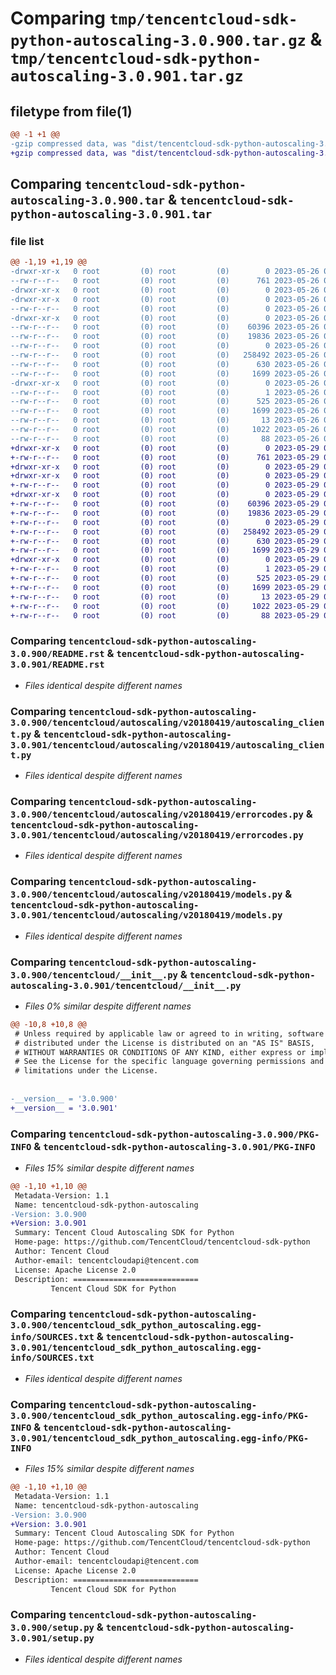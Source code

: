 # Comparing `tmp/tencentcloud-sdk-python-autoscaling-3.0.900.tar.gz` & `tmp/tencentcloud-sdk-python-autoscaling-3.0.901.tar.gz`

## filetype from file(1)

```diff
@@ -1 +1 @@
-gzip compressed data, was "dist/tencentcloud-sdk-python-autoscaling-3.0.900.tar", last modified: Fri May 26 02:10:20 2023, max compression
+gzip compressed data, was "dist/tencentcloud-sdk-python-autoscaling-3.0.901.tar", last modified: Mon May 29 02:16:47 2023, max compression
```

## Comparing `tencentcloud-sdk-python-autoscaling-3.0.900.tar` & `tencentcloud-sdk-python-autoscaling-3.0.901.tar`

### file list

```diff
@@ -1,19 +1,19 @@
-drwxr-xr-x   0 root         (0) root         (0)        0 2023-05-26 02:10:20.000000 tencentcloud-sdk-python-autoscaling-3.0.900/
--rw-r--r--   0 root         (0) root         (0)      761 2023-05-26 02:10:20.000000 tencentcloud-sdk-python-autoscaling-3.0.900/README.rst
-drwxr-xr-x   0 root         (0) root         (0)        0 2023-05-26 02:10:20.000000 tencentcloud-sdk-python-autoscaling-3.0.900/tencentcloud/
-drwxr-xr-x   0 root         (0) root         (0)        0 2023-05-26 02:10:20.000000 tencentcloud-sdk-python-autoscaling-3.0.900/tencentcloud/autoscaling/
--rw-r--r--   0 root         (0) root         (0)        0 2023-05-26 02:10:20.000000 tencentcloud-sdk-python-autoscaling-3.0.900/tencentcloud/autoscaling/__init__.py
-drwxr-xr-x   0 root         (0) root         (0)        0 2023-05-26 02:10:20.000000 tencentcloud-sdk-python-autoscaling-3.0.900/tencentcloud/autoscaling/v20180419/
--rw-r--r--   0 root         (0) root         (0)    60396 2023-05-26 02:10:20.000000 tencentcloud-sdk-python-autoscaling-3.0.900/tencentcloud/autoscaling/v20180419/autoscaling_client.py
--rw-r--r--   0 root         (0) root         (0)    19836 2023-05-26 02:10:20.000000 tencentcloud-sdk-python-autoscaling-3.0.900/tencentcloud/autoscaling/v20180419/errorcodes.py
--rw-r--r--   0 root         (0) root         (0)        0 2023-05-26 02:10:20.000000 tencentcloud-sdk-python-autoscaling-3.0.900/tencentcloud/autoscaling/v20180419/__init__.py
--rw-r--r--   0 root         (0) root         (0)   258492 2023-05-26 02:10:20.000000 tencentcloud-sdk-python-autoscaling-3.0.900/tencentcloud/autoscaling/v20180419/models.py
--rw-r--r--   0 root         (0) root         (0)      630 2023-05-26 02:10:20.000000 tencentcloud-sdk-python-autoscaling-3.0.900/tencentcloud/__init__.py
--rw-r--r--   0 root         (0) root         (0)     1699 2023-05-26 02:10:20.000000 tencentcloud-sdk-python-autoscaling-3.0.900/PKG-INFO
-drwxr-xr-x   0 root         (0) root         (0)        0 2023-05-26 02:10:20.000000 tencentcloud-sdk-python-autoscaling-3.0.900/tencentcloud_sdk_python_autoscaling.egg-info/
--rw-r--r--   0 root         (0) root         (0)        1 2023-05-26 02:10:20.000000 tencentcloud-sdk-python-autoscaling-3.0.900/tencentcloud_sdk_python_autoscaling.egg-info/dependency_links.txt
--rw-r--r--   0 root         (0) root         (0)      525 2023-05-26 02:10:20.000000 tencentcloud-sdk-python-autoscaling-3.0.900/tencentcloud_sdk_python_autoscaling.egg-info/SOURCES.txt
--rw-r--r--   0 root         (0) root         (0)     1699 2023-05-26 02:10:20.000000 tencentcloud-sdk-python-autoscaling-3.0.900/tencentcloud_sdk_python_autoscaling.egg-info/PKG-INFO
--rw-r--r--   0 root         (0) root         (0)       13 2023-05-26 02:10:20.000000 tencentcloud-sdk-python-autoscaling-3.0.900/tencentcloud_sdk_python_autoscaling.egg-info/top_level.txt
--rw-r--r--   0 root         (0) root         (0)     1022 2023-05-26 02:10:20.000000 tencentcloud-sdk-python-autoscaling-3.0.900/setup.py
--rw-r--r--   0 root         (0) root         (0)       88 2023-05-26 02:10:20.000000 tencentcloud-sdk-python-autoscaling-3.0.900/setup.cfg
+drwxr-xr-x   0 root         (0) root         (0)        0 2023-05-29 02:16:47.000000 tencentcloud-sdk-python-autoscaling-3.0.901/
+-rw-r--r--   0 root         (0) root         (0)      761 2023-05-29 02:16:47.000000 tencentcloud-sdk-python-autoscaling-3.0.901/README.rst
+drwxr-xr-x   0 root         (0) root         (0)        0 2023-05-29 02:16:47.000000 tencentcloud-sdk-python-autoscaling-3.0.901/tencentcloud/
+drwxr-xr-x   0 root         (0) root         (0)        0 2023-05-29 02:16:47.000000 tencentcloud-sdk-python-autoscaling-3.0.901/tencentcloud/autoscaling/
+-rw-r--r--   0 root         (0) root         (0)        0 2023-05-29 02:16:47.000000 tencentcloud-sdk-python-autoscaling-3.0.901/tencentcloud/autoscaling/__init__.py
+drwxr-xr-x   0 root         (0) root         (0)        0 2023-05-29 02:16:47.000000 tencentcloud-sdk-python-autoscaling-3.0.901/tencentcloud/autoscaling/v20180419/
+-rw-r--r--   0 root         (0) root         (0)    60396 2023-05-29 02:16:47.000000 tencentcloud-sdk-python-autoscaling-3.0.901/tencentcloud/autoscaling/v20180419/autoscaling_client.py
+-rw-r--r--   0 root         (0) root         (0)    19836 2023-05-29 02:16:47.000000 tencentcloud-sdk-python-autoscaling-3.0.901/tencentcloud/autoscaling/v20180419/errorcodes.py
+-rw-r--r--   0 root         (0) root         (0)        0 2023-05-29 02:16:47.000000 tencentcloud-sdk-python-autoscaling-3.0.901/tencentcloud/autoscaling/v20180419/__init__.py
+-rw-r--r--   0 root         (0) root         (0)   258492 2023-05-29 02:16:47.000000 tencentcloud-sdk-python-autoscaling-3.0.901/tencentcloud/autoscaling/v20180419/models.py
+-rw-r--r--   0 root         (0) root         (0)      630 2023-05-29 02:16:47.000000 tencentcloud-sdk-python-autoscaling-3.0.901/tencentcloud/__init__.py
+-rw-r--r--   0 root         (0) root         (0)     1699 2023-05-29 02:16:47.000000 tencentcloud-sdk-python-autoscaling-3.0.901/PKG-INFO
+drwxr-xr-x   0 root         (0) root         (0)        0 2023-05-29 02:16:47.000000 tencentcloud-sdk-python-autoscaling-3.0.901/tencentcloud_sdk_python_autoscaling.egg-info/
+-rw-r--r--   0 root         (0) root         (0)        1 2023-05-29 02:16:47.000000 tencentcloud-sdk-python-autoscaling-3.0.901/tencentcloud_sdk_python_autoscaling.egg-info/dependency_links.txt
+-rw-r--r--   0 root         (0) root         (0)      525 2023-05-29 02:16:47.000000 tencentcloud-sdk-python-autoscaling-3.0.901/tencentcloud_sdk_python_autoscaling.egg-info/SOURCES.txt
+-rw-r--r--   0 root         (0) root         (0)     1699 2023-05-29 02:16:47.000000 tencentcloud-sdk-python-autoscaling-3.0.901/tencentcloud_sdk_python_autoscaling.egg-info/PKG-INFO
+-rw-r--r--   0 root         (0) root         (0)       13 2023-05-29 02:16:47.000000 tencentcloud-sdk-python-autoscaling-3.0.901/tencentcloud_sdk_python_autoscaling.egg-info/top_level.txt
+-rw-r--r--   0 root         (0) root         (0)     1022 2023-05-29 02:16:47.000000 tencentcloud-sdk-python-autoscaling-3.0.901/setup.py
+-rw-r--r--   0 root         (0) root         (0)       88 2023-05-29 02:16:47.000000 tencentcloud-sdk-python-autoscaling-3.0.901/setup.cfg
```

### Comparing `tencentcloud-sdk-python-autoscaling-3.0.900/README.rst` & `tencentcloud-sdk-python-autoscaling-3.0.901/README.rst`

 * *Files identical despite different names*

### Comparing `tencentcloud-sdk-python-autoscaling-3.0.900/tencentcloud/autoscaling/v20180419/autoscaling_client.py` & `tencentcloud-sdk-python-autoscaling-3.0.901/tencentcloud/autoscaling/v20180419/autoscaling_client.py`

 * *Files identical despite different names*

### Comparing `tencentcloud-sdk-python-autoscaling-3.0.900/tencentcloud/autoscaling/v20180419/errorcodes.py` & `tencentcloud-sdk-python-autoscaling-3.0.901/tencentcloud/autoscaling/v20180419/errorcodes.py`

 * *Files identical despite different names*

### Comparing `tencentcloud-sdk-python-autoscaling-3.0.900/tencentcloud/autoscaling/v20180419/models.py` & `tencentcloud-sdk-python-autoscaling-3.0.901/tencentcloud/autoscaling/v20180419/models.py`

 * *Files identical despite different names*

### Comparing `tencentcloud-sdk-python-autoscaling-3.0.900/tencentcloud/__init__.py` & `tencentcloud-sdk-python-autoscaling-3.0.901/tencentcloud/__init__.py`

 * *Files 0% similar despite different names*

```diff
@@ -10,8 +10,8 @@
 # Unless required by applicable law or agreed to in writing, software
 # distributed under the License is distributed on an "AS IS" BASIS,
 # WITHOUT WARRANTIES OR CONDITIONS OF ANY KIND, either express or implied.
 # See the License for the specific language governing permissions and
 # limitations under the License.
 
 
-__version__ = '3.0.900'
+__version__ = '3.0.901'
```

### Comparing `tencentcloud-sdk-python-autoscaling-3.0.900/PKG-INFO` & `tencentcloud-sdk-python-autoscaling-3.0.901/PKG-INFO`

 * *Files 15% similar despite different names*

```diff
@@ -1,10 +1,10 @@
 Metadata-Version: 1.1
 Name: tencentcloud-sdk-python-autoscaling
-Version: 3.0.900
+Version: 3.0.901
 Summary: Tencent Cloud Autoscaling SDK for Python
 Home-page: https://github.com/TencentCloud/tencentcloud-sdk-python
 Author: Tencent Cloud
 Author-email: tencentcloudapi@tencent.com
 License: Apache License 2.0
 Description: ============================
         Tencent Cloud SDK for Python
```

### Comparing `tencentcloud-sdk-python-autoscaling-3.0.900/tencentcloud_sdk_python_autoscaling.egg-info/SOURCES.txt` & `tencentcloud-sdk-python-autoscaling-3.0.901/tencentcloud_sdk_python_autoscaling.egg-info/SOURCES.txt`

 * *Files identical despite different names*

### Comparing `tencentcloud-sdk-python-autoscaling-3.0.900/tencentcloud_sdk_python_autoscaling.egg-info/PKG-INFO` & `tencentcloud-sdk-python-autoscaling-3.0.901/tencentcloud_sdk_python_autoscaling.egg-info/PKG-INFO`

 * *Files 15% similar despite different names*

```diff
@@ -1,10 +1,10 @@
 Metadata-Version: 1.1
 Name: tencentcloud-sdk-python-autoscaling
-Version: 3.0.900
+Version: 3.0.901
 Summary: Tencent Cloud Autoscaling SDK for Python
 Home-page: https://github.com/TencentCloud/tencentcloud-sdk-python
 Author: Tencent Cloud
 Author-email: tencentcloudapi@tencent.com
 License: Apache License 2.0
 Description: ============================
         Tencent Cloud SDK for Python
```

### Comparing `tencentcloud-sdk-python-autoscaling-3.0.900/setup.py` & `tencentcloud-sdk-python-autoscaling-3.0.901/setup.py`

 * *Files identical despite different names*

